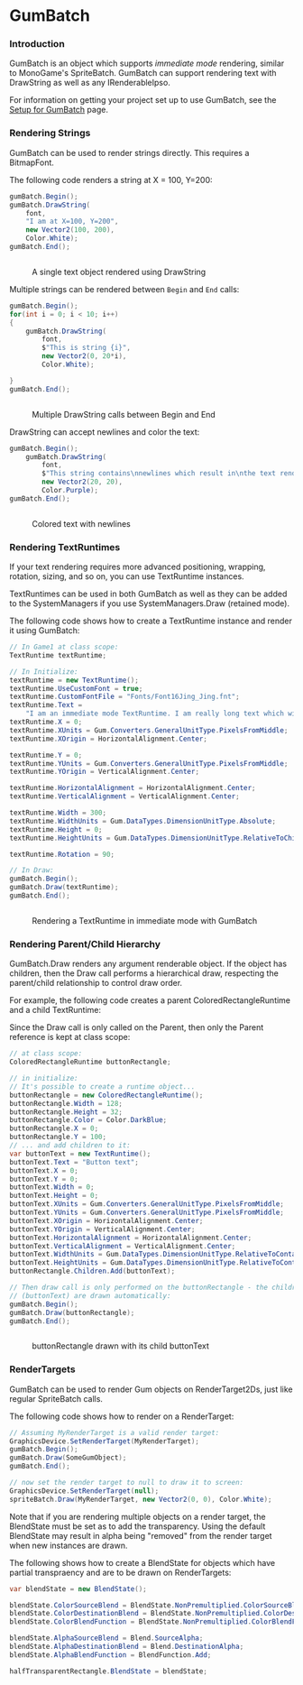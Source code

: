 # GumBatch

### Introduction

GumBatch is an object which supports _immediate mode_ rendering, similar to MonoGame's SpriteBatch. GumBatch can support rendering text with DrawString as well as any IRenderableIpso.

For information on getting your project set up to use GumBatch, see the [Setup for GumBatch](setup-for-gumbatch.md) page.

### Rendering Strings

GumBatch can be used to render strings directly. This requires a BitmapFont.

The following code renders a string at X = 100, Y=200:

```csharp
gumBatch.Begin();
gumBatch.DrawString(
    font, 
    "I am at X=100, Y=200",
    new Vector2(100, 200), 
    Color.White);
gumBatch.End();
```

<figure><img src="../.gitbook/assets/image (63).png" alt=""><figcaption><p>A single text object rendered using DrawString</p></figcaption></figure>

Multiple strings can be rendered between `Begin` and `End` calls:

```csharp
gumBatch.Begin();
for(int i = 0; i < 10; i++)
{
    gumBatch.DrawString(
        font, 
        $"This is string {i}", 
        new Vector2(0, 20*i), 
        Color.White);

}
gumBatch.End();
```

<figure><img src="../.gitbook/assets/image (64).png" alt=""><figcaption><p>Multiple DrawString calls between Begin and End</p></figcaption></figure>

DrawString can accept newlines and color the text:

```csharp
gumBatch.Begin();
    gumBatch.DrawString(
        font, 
        $"This string contains\nnewlines which result in\nthe text rendering over multiple lines",
        new Vector2(20, 20), 
        Color.Purple);
gumBatch.End();
```

<figure><img src="../.gitbook/assets/image (65).png" alt=""><figcaption><p>Colored text with newlines</p></figcaption></figure>

### Rendering TextRuntimes

If your text rendering requires more advanced positioning, wrapping, rotation, sizing, and so on, you can use TextRuntime instances.

TextRuntimes can be used in both GumBatch as well as they can be added to the SystemManagers if you use SystemManagers.Draw (retained mode).

The following code shows how to create a TextRuntime instance and render it using GumBatch:

```csharp
// In Game1 at class scope:
TextRuntime textRuntime;

// In Initialize:
textRuntime = new TextRuntime();
textRuntime.UseCustomFont = true;
textRuntime.CustomFontFile = "Fonts/Font16Jing_Jing.fnt";
textRuntime.Text = 
    "I am an immediate mode TextRuntime. I am really long text which will wrap within the bounds of the TextRuntime";
textRuntime.X = 0;
textRuntime.XUnits = Gum.Converters.GeneralUnitType.PixelsFromMiddle;
textRuntime.XOrigin = HorizontalAlignment.Center;

textRuntime.Y = 0;
textRuntime.YUnits = Gum.Converters.GeneralUnitType.PixelsFromMiddle;
textRuntime.YOrigin = VerticalAlignment.Center;

textRuntime.HorizontalAlignment = HorizontalAlignment.Center;
textRuntime.VerticalAlignment = VerticalAlignment.Center;

textRuntime.Width = 300;
textRuntime.WidthUnits = Gum.DataTypes.DimensionUnitType.Absolute;
textRuntime.Height = 0;
textRuntime.HeightUnits = Gum.DataTypes.DimensionUnitType.RelativeToChildren;

textRuntime.Rotation = 90;

// In Draw:
gumBatch.Begin();
gumBatch.Draw(textRuntime);
gumBatch.End();
```

<figure><img src="../.gitbook/assets/image (66).png" alt=""><figcaption><p>Rendering a TextRuntime in immediate mode with GumBatch</p></figcaption></figure>

### Rendering Parent/Child Hierarchy

GumBatch.Draw renders any argument renderable object. If the object has children, then the Draw call performs a hierarchical draw, respecting the parent/child relationship to control draw order.

For example, the following code creates a parent ColoredRectangleRuntime and a child TextRuntime:

Since the Draw call is only called on the Parent, then only the Parent reference is kept at class scope:

```csharp
// at class scope:
ColoredRectangleRuntime buttonRectangle;

// in initialize:
// It's possible to create a runtime object...
buttonRectangle = new ColoredRectangleRuntime();
buttonRectangle.Width = 128;
buttonRectangle.Height = 32;
buttonRectangle.Color = Color.DarkBlue;
buttonRectangle.X = 0;
buttonRectangle.Y = 100;
// ... and add children to it:
var buttonText = new TextRuntime();
buttonText.Text = "Button text";
buttonText.X = 0;
buttonText.Y = 0;
buttonText.Width = 0;
buttonText.Height = 0;
buttonText.XUnits = Gum.Converters.GeneralUnitType.PixelsFromMiddle;
buttonText.YUnits = Gum.Converters.GeneralUnitType.PixelsFromMiddle;
buttonText.XOrigin = HorizontalAlignment.Center;
buttonText.YOrigin = VerticalAlignment.Center;
buttonText.HorizontalAlignment = HorizontalAlignment.Center;
buttonText.VerticalAlignment = VerticalAlignment.Center;
buttonText.WidthUnits = Gum.DataTypes.DimensionUnitType.RelativeToContainer;
buttonText.HeightUnits = Gum.DataTypes.DimensionUnitType.RelativeToContainer;
buttonRectangle.Children.Add(buttonText);

// Then draw call is only performed on the buttonRectangle - the children 
// (buttonText) are drawn automatically:
gumBatch.Begin();
gumBatch.Draw(buttonRectangle);
gumBatch.End();
```

<figure><img src="../.gitbook/assets/image (1) (1) (1) (1) (1) (1) (1) (1) (1) (1) (1) (1) (1) (1) (1) (1) (1) (1) (1) (1) (1).png" alt=""><figcaption><p>buttonRectangle drawn with its child buttonText</p></figcaption></figure>

### RenderTargets

GumBatch can be used to render Gum objects on RenderTarget2Ds, just like regular SpriteBatch calls.

The following code shows how to render on a RenderTarget:

```csharp
// Assuming MyRenderTarget is a valid render target:
GraphicsDevice.SetRenderTarget(MyRenderTarget);
gumBatch.Begin();
gumBatch.Draw(SomeGumObject);
gumBatch.End();

// now set the render target to null to draw it to screen:
GraphicsDevice.SetRenderTarget(null);
spriteBatch.Draw(MyRenderTarget, new Vector2(0, 0), Color.White);
```

Note that if you are rendering multiple objects on a render target, the BlendState must be set as to add the transparency. Using the default BlendState may result in alpha being "removed" from the render target when new instances are drawn.

The following shows how to create a BlendState for objects which have partial transpraency and are to be drawn on RenderTargets:

```csharp
var blendState = new BlendState();

blendState.ColorSourceBlend = BlendState.NonPremultiplied.ColorSourceBlend;
blendState.ColorDestinationBlend = BlendState.NonPremultiplied.ColorDestinationBlend;
blendState.ColorBlendFunction = BlendState.NonPremultiplied.ColorBlendFunction;

blendState.AlphaSourceBlend = Blend.SourceAlpha;
blendState.AlphaDestinationBlend = Blend.DestinationAlpha;
blendState.AlphaBlendFunction = BlendFunction.Add;

halfTransparentRectangle.BlendState = blendState;
```
